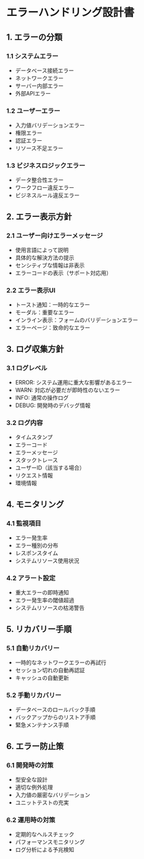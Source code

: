 # エラーハンドリング設計書

## 1. エラーの分類

### 1.1 システムエラー

- データベース接続エラー
- ネットワークエラー
- サーバー内部エラー
- 外部APIエラー

### 1.2 ユーザーエラー

- 入力値バリデーションエラー
- 権限エラー
- 認証エラー
- リソース不足エラー

### 1.3 ビジネスロジックエラー

- データ整合性エラー
- ワークフロー違反エラー
- ビジネスルール違反エラー

## 2. エラー表示方針

### 2.1 ユーザー向けエラーメッセージ

- 使用言語によって説明
- 具体的な解決方法の提示
- センシティブな情報は非表示
- エラーコードの表示（サポート対応用）

### 2.2 エラー表示UI

- トースト通知：一時的なエラー
- モーダル：重要なエラー
- インライン表示：フォームのバリデーションエラー
- エラーページ：致命的なエラー

## 3. ログ収集方針

### 3.1 ログレベル

- ERROR: システム運用に重大な影響があるエラー
- WARN: 対応が必要だが即時性のないエラー
- INFO: 通常の操作ログ
- DEBUG: 開発時のデバッグ情報

### 3.2 ログ内容

- タイムスタンプ
- エラーコード
- エラーメッセージ
- スタックトレース
- ユーザーID（該当する場合）
- リクエスト情報
- 環境情報

## 4. モニタリング

### 4.1 監視項目

- エラー発生率
- エラー種別の分布
- レスポンスタイム
- システムリソース使用状況

### 4.2 アラート設定

- 重大エラーの即時通知
- エラー発生率の閾値超過
- システムリソースの枯渇警告

## 5. リカバリー手順

### 5.1 自動リカバリー

- 一時的なネットワークエラーの再試行
- セッション切れの自動再認証
- キャッシュの自動更新

### 5.2 手動リカバリー

- データベースのロールバック手順
- バックアップからのリストア手順
- 緊急メンテナンス手順

## 6. エラー防止策

### 6.1 開発時の対策

- 型安全な設計
- 適切な例外処理
- 入力値の厳密なバリデーション
- ユニットテストの充実

### 6.2 運用時の対策

- 定期的なヘルスチェック
- パフォーマンスモニタリング
- ログ分析による予兆検知
